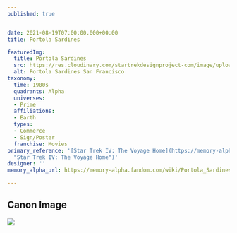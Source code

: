 ```yaml
---
published: true


date: 2021-08-19T07:00:00.000+00:00
title: Portola Sardines

featuredImg:
  title: Portola Sardines
  src: https://res.cloudinary.com/startrekdesignproject-com/image/upload/v1629433268/PortolaBrandSardines.png
  alt: Portola Sardines San Francisco
taxonomy:
  time: 1900s
  quadrants: Alpha
  universes:
  - Prime
  affiliations:
  - Earth
  types:
  - Commerce
  - Sign/Poster
  franchise: Movies
primary_reference: '[Star Trek IV: The Voyage Home](https://memory-alpha.fandom.com/wiki/Star_Trek_IV:_The_Voyage_Home
  "Star Trek IV: The Voyage Home")'
designer: ''
memory_alpha_url: https://memory-alpha.fandom.com/wiki/Portola_Sardines

---
```

## Canon Image

![](https://res.cloudinary.com/startrekdesignproject-com/image/upload/v1629433268/Portola-Sardines-ST4.jpg)